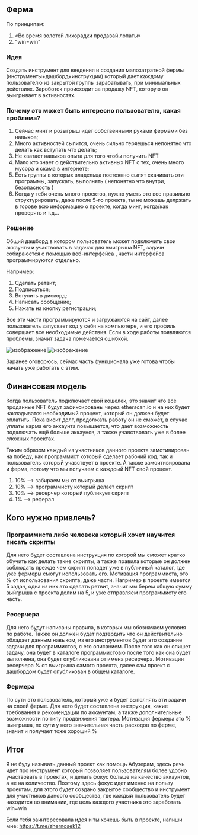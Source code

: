 
## Ферма

По принципам:

1. «Во время золотой лихорадки продавай лопаты»
2. "win=win"

### Идея

Создать инструмент для введения и создания малозатратной фермы (инструменты+дашборд+инструкции) 
который дает каждому пользователю из закрытой группы зарабатывать, при минимальных действиях.
Зароботок происходит за продажу NFT, которую он выигрывает в активностях.


### Почему это может быть интересно пользователю, какая проблема?

1. Сейчас минт и розыгрыш идет собственными руками фермами без навыков;
1. Много активностей сыпится, очень сильно теряешься непонятно что делать как вступать что делать;
2. Не хватает навыков опыта для того чтобы получить NFT
3. Мало кто знает о действительно активных NFT с тех, очень много мусора и скама в интернете;
4. Есть группы в которых владельца постоянно сыпят скачивать эти программы, запускать, выполнять ( непонятно что внутри, безопасность )
5. Когда у тебя очень много проектов, нужно уметь это все правильно структурировать, даже после 5-го проекта, ты не можешь делржать в горове всю информацию о проекте, когда минт, когда/как проверять и т.д...


### Решение

Общий дашборд в котором пользователь может подключить свои аккаунты и участвовать в задачах для выигрыша NFT, задачи собираюстся с помощью веб-интерфейса , части интерфейса программируются отдельно. 

Например:
1. Сделать ретвит;
2. Подписаться;
3. Вступить в дискорд;
4. Написать сообщение;
5. Нажать на кнопку регистрации;

Все эти части программируются и загружаются на сайт, далее пользователь запускает код у себя на компьютере, и его профиль совершает все необходимые действия.
Если в ходе работы появляются проблемы, значит задача помечается ошибкой.

![изображение](https://user-images.githubusercontent.com/17593539/212983441-2ae2523b-cffc-4984-bb9c-371aba1da477.png)
![изображение](https://user-images.githubusercontent.com/17593539/212983468-691cff75-0f74-4b0d-9b87-a30580c8cf94.png)

Заранее оговорюсь, сейчас часть функционала уже готова чтобы начать уже работать с этим.

## Финансовая модель

Когда пользователь подключает свой кошелек, это значит что все проданные NFT будут зафиксированы через etherscan.io и на них будет накладыватся необходимый процент, который он должен будет оплатить. Пока висит долг, продолжать работу он не сможет, в случае уплаты карма его аккаунта повышается, что дает возможность подключать ещё больше аккаунов, а также учавствовать уже в более сложных проектах.

Таким образом каждый из участников данного проекта замотивирован на победу, как программист который сделает рабочий код, так и пользователь который учавствует в проекте. А также замоитивирована и ферма, потому что мы получаем с каждоый NFT свой процент.

1. 10% --> забираем мы от выигрыша
2. 10% --> программисту который делает скрипт
3. 10% --> ресерчер который публикует скрипт
4. 1% --> реферал

## Кого нужно привлечь?

### Программиста либо человека который хочет научится писать скрипты

Для него будет составлена инструкция по которой мы сможет кратко обучить как делать такие скрипты, а также правила которые он должен соблюдать прежде чем скрипт попадет уже в публичный каталог, где уже фермеры смогут использовать его. Мотивация программиста, это % от использования скрипта, даже части.
Например в проекте имеется 5 задач, одна из них это сделать ретвит, значит мы берем общую сумму выйгрыша с проекта делим на 5, и уже отправляем программисту его часть.

### Ресерчера

Для него будут написаны правила, в которых мы обозначаем условия по работе. Также он должен будет подтердить что он действительно обладает данным навыком, из его инструментов будет это создание задачи для программистов, с его описанием. После того как он опишет задачу, она будет в каталоге программистовю после того как она будет выполнена, она будет опубликована от имена ресерчера. Мотивация ресерчера % от выигрыша самого проекта, далее сам проект с дашбордом будет опубликован в общем каталоге.

### Фермера

По сути это пользователь, который уже и будет выполнять эти задачи на своей ферме. Для него будет составлена инструкция, какие требования и рекомендации по аккаунтам, а также дополнительные возможности по типу продвижения твитера. Мотивация фермера это % выигрыша, по сути у него значительная часть расходов по ферме, значит и получает тоже хороший %

## Итог

Я не буду называть данный проект как помощь Абузерам, здесь речь идет про инструмент который позволяет пользователям более удобно участвовать в проектах, и делать фокус больше на качество аккаунтов, а не на количество. 
Поэтому здесь фокус идет именно на пользу проектам, для этого будет создано закрытое сообщество и инструмент для участников даноого сообщества, где каждый пользователь будет находится во внимании, где цель каждого участника это заработать win=win

Если тебя заинтересовала идея и ты хочешь быть в проекте, напиши мне: https://t.me/zhernosek12
